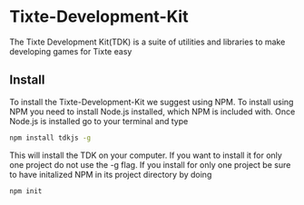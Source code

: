 # Tixte-Development-Kit
The Tixte Development Kit(TDK) is a suite of utilities and libraries to make developing games for Tixte easy

## Install
To install the Tixte-Development-Kit we suggest using NPM. To install using NPM you need to install Node.js installed, which NPM is included with. Once Node.js is installed go to your terminal and type 
```bash
npm install tdkjs -g
```
This will install the TDK on your computer. If you want to install it for only one project do not use the -g flag. If you install for only one project be sure to have initalized NPM in its project directory by doing 
```bash
npm init
```

